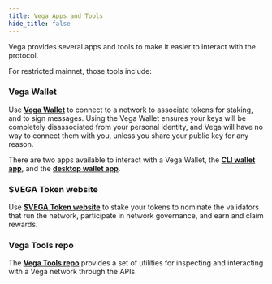 ```yaml
---
title: Vega Apps and Tools
hide_title: false
---
```


Vega provides several apps and tools to make it easier to interact with the protocol. 

For restricted mainnet, those tools include:
### Vega Wallet
Use **[Vega Wallet](./vega-wallet/index)** to connect to a network to associate tokens for staking, and to sign messages. Using the Vega Wallet ensures your keys will be completely disassociated from your personal identity, and Vega will have no way to connect them with you, unless you share your public key for any reason.

There are two apps available to interact with a Vega Wallet, the **[CLI wallet app](./vega-wallet/cli-wallet/index)**, and the **[desktop wallet app](./vega-wallet/desktop-app/index)**. 

### $VEGA Token website
Use **[$VEGA Token website](https://token.vega.xyz)** to stake your tokens to nominate the validators that run the network, participate in network governance, and earn and claim rewards.

### Vega Tools repo
The **[Vega Tools repo](https://github.com/vegaprotocol/vegatools)** provides a set of utilities for inspecting and interacting with a Vega network through the APIs.